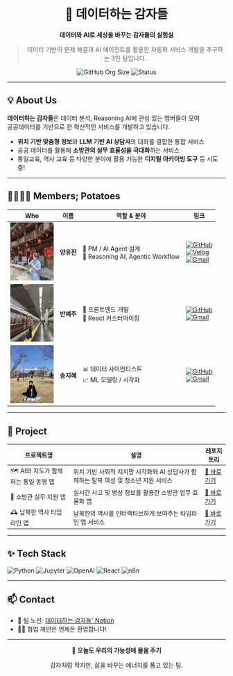 <div align="center">

# 🥔 데이터하는 감자들

**데이터와 AI로 세상을 바꾸는 감자들의 실험실**  
> 데이터 기반의 문제 해결과 AI 에이전트를 활용한 자동화 서비스 개발을 추구하는 3인 팀입니다.

![GitHub Org Size](https://img.shields.io/badge/Team%20Members-3-6c5ce7?style=flat-square&logo=github&logoColor=white)
![Status](https://img.shields.io/badge/Status-Active-00b894?style=flat-square)

</div>

---

## 💡 About Us

**데이터하는 감자들**은 데이터 분석, Reasoning AI에 관심 있는 멤버들이 모여  
공공데이터를 기반으로 한 혁신적인 서비스를 개발하고 있습니다.

- **위치 기반 맞춤형 정보**와 **LLM 기반 AI 상담사**의 대화를 결합한 통합 서비스
- 공공 데이터를 활용해 **소방관의 실무 효율성을 극대화**하는 서비스
- 통일교육, 역사 교육 등 다양한 분야에 활용 가능한 **디지털 아카이빙 도구** 등 시도 중!

---

## 👨‍👩‍👧‍👦 Members; Potatoes

| Who | 이름 | 역할 & 분야 | 링크 |
|------|------|-------------|------|
| <img src="./assets/yujin.jpg" width="100" alt="Yujin" /> | **양유진** | 🎯 PM / AI Agent 설계<br>🧠 Reasoning AI, Agentic Workflow | [![GitHub](https://img.shields.io/badge/GitHub-6c5ce7?style=flat-square&logo=github&logoColor=white)](https://github.com/ryalu)<br>[![Velog](https://img.shields.io/badge/Velog-6c5ce7?style=flat-square&logo=Velog&logoColor=white)](https://velog.io/@ryaluu1/posts)<br>[![Gmail](https://img.shields.io/badge/Gmail-6c5ce7?style=flat-square&logo=gmail&logoColor=white)](mailto:yangyj020101@gmail.com) |
| <img src="./assets/yeju.jpg" width="100"/> | **반예주** | 🧩 프론트엔드 개발<br>🎨 React 커스터마이징 | [![GitHub](https://img.shields.io/badge/GitHub-6c5ce7?style=flat-square&logo=github&logoColor=white)](https://github.com/YeJuBan)<br>[![Gmail](https://img.shields.io/badge/Gmail-6c5ce7?style=flat-square&logo=gmail&logoColor=white)](mailto:a47502007@gmail.com) |
| <img src="./assets/jihye.jpg" width="100"/> | **송지혜** | 📊 데이터 사이언티스트<br>📈 ML 모델링 / 시각화 | [![GitHub](https://img.shields.io/badge/GitHub-6c5ce7?style=flat-square&logo=github&logoColor=white)](https://github.com/nisay-ye)<br>[![Gmail](https://img.shields.io/badge/Gmail-6c5ce7?style=flat-square&logo=gmail&logoColor=white)](mailto:song30087207@gmail.com) |

---

## 🚀 Project

| 프로젝트명 | 설명 | 레포지토리 |
|------------|------|------------|
| 🗺️ AI와 지도가 함께하는 통일 동행 맵 | 위치 기반 사회적 지지망 시각화와 AI 상담사가 함께하는 탈북 여성 및 청소년 지원 서비스 | [🔗 바로가기](https://github.com/PotatoDoingData/erp-finance-agent) |
| 🚒 소방관 실무 지원 앱 | 실시간 사고 및 병상 정보를 활용한 소방관 업무 효율화 앱 | [🔗 바로가기](https://github.com/PotatoDoingData/n8n-agent-builder) |
| 🕰️ 남북한 역사 타임라인 앱 | 남북한의 역사를 인터랙티브하게 보여주는 타임라인 앱 서비스 | [🔗 바로가기](https://github.com/PotatoDoingData/TimeInter) |

---

## ✨ Tech Stack

![Python](https://img.shields.io/badge/Python-3776AB?style=flat&logo=python&logoColor=white)
![Jupyter](https://img.shields.io/badge/Jupyter-F37626?style=flat&logo=Jupyter&logoColor=white)
![OpenAI](https://img.shields.io/badge/OpenAI-412991?style=flat&logo=openai&logoColor=white)
![React](https://img.shields.io/badge/React-61DAFB?style=flat&logo=react&logoColor=black)
![n8n](https://img.shields.io/badge/n8n-FF6D00?style=flat&logo=n8n&logoColor=white)

---

## 📫 Contact

- 🔗 팀 노션: [데이터하는 감자들' Notion](https://www.notion.so/23914c9b1e5880199901ea8f4823182c) 
- 🙋‍♀️ 협업 제안은 언제든 환영합니다!

---

<div align="center">
  
🌱 **오늘도 우리의 가능성에 물을 주기**

감자처럼 작지만, 삶을 바꾸는 에너지를 품고 있는 팀.
</div>
